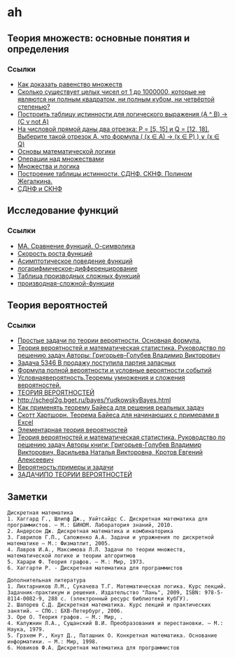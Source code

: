 # ah

## Теория множеств: основные понятия и определения

### Ссылки
* [Как доказать равенство множеств](http://wikimatik.ru/article/11)
* [Сколько существует целых чисел от 1 до 1000000, которые не являются ни полным квадратом, ни полным кубом, ни четвёртой степенью?](http://www.problems.ru/view_problem_details_new.php?id=60440)
* [Построить таблицу истинности для логического выражения (A ^ B) -&gt; (C v not A)](https://amlesson.ru/postroit-tablitsu-istinnosti-dlya-logicheskogo-vyrazheniya-a-b-c-v-not-a/)
* [На числовой прямой даны два отрезка: P = [5, 15] и Q = [12, 18]. Выберите такой отрезок A, что формула ( (x ∈ А) → (x ∈ P) ) ∨ (x ∈ Q)](https://inf-ege.sdamgia.ru/test?likes=4803)
* [Основы математической логики](http://www.mathprofi.ru/osnovy_matematicheskoj_logiki.html)
* [Операции над множествами](https://studopedia.su/9_8498_operatsii-nad-mnozhestvami.html)
* [Множества и логика](http://www.mi-ras.ru/~podolskii/files/chapter6.pdf)
* [Построение таблицы истинности. СДНФ. СКНФ. Полином Жегалкина.](https://programforyou.ru/calculators/postroenie-tablitci-istinnosti-sknf-sdnf)
* [СДНФ и СКНФ](http://informat444.narod.ru/09/09-03-02.pdf)

## Исследование функций

### Ссылки
* [МА. Сравнение функций. О-символика](http://corum.mephist.ru/threads/%D0%9C%D0%90-%D0%A1%D1%80%D0%B0%D0%B2%D0%BD%D0%B5%D0%BD%D0%B8%D0%B5-%D1%84%D1%83%D0%BD%D0%BA%D1%86%D0%B8%D0%B9-%D0%9E-%D1%81%D0%B8%D0%BC%D0%B2%D0%BE%D0%BB%D0%B8%D0%BA%D0%B0.36878/)
* [Скорость роста функций](http://math-hse.info/a/2014-15/ling-la/o_O.pdf)
* [Асимптотическое поведение функций](http://natalibrilenova.ru/blog/1181-asimptoticheskoe-povedenie-funkciy-sravnenie-beskonechno-malyh-funkciy.html)
* [логарифмическое-дифференцирование](http://www.math24.ru/%D0%BB%D0%BE%D0%B3%D0%B0%D1%80%D0%B8%D1%84%D0%BC%D0%B8%D1%87%D0%B5%D1%81%D0%BA%D0%BE%D0%B5-%D0%B4%D0%B8%D1%84%D1%84%D0%B5%D1%80%D0%B5%D0%BD%D1%86%D0%B8%D1%80%D0%BE%D0%B2%D0%B0%D0%BD%D0%B8%D0%B5.html)
* [Таблица производных сложных функций](http://www.webmath.ru/poleznoe/formules_8_7.php)
* [производная-сложной-функции](http://www.math24.ru/%D0%BF%D1%80%D0%BE%D0%B8%D0%B7%D0%B2%D0%BE%D0%B4%D0%BD%D0%B0%D1%8F-%D1%81%D0%BB%D0%BE%D0%B6%D0%BD%D0%BE%D0%B9-%D1%84%D1%83%D0%BD%D0%BA%D1%86%D0%B8%D0%B8.html)

## Теория вероятностей

### Ссылки
* [Простые задачи по теории вероятности. Основная формула.](http://ege-online-test.ru/theory.php?art=B6-1)
* [Теория вероятностей и математическая статистика. Руководство по решению задач
Авторы: Григорьев–Голубев Владимир Викторович](https://books.google.ru/books?id=_t-eAwAAQBAJ&pg=PA14&lpg=PA14&dq=%D0%B8%D0%B3%D1%80%D0%B0%D0%BB%D1%8C%D0%BD%D1%83%D1%8E+%D0%BA%D0%BE%D1%81%D1%82%D1%8C+%D0%BF%D0%BE%D0%B4%D0%B1%D1%80%D0%B0%D1%81%D1%8B%D0%B2%D0%B0%D0%B5%D1%82%D1%81%D1%8F+%D0%B4%D0%BE+%D1%82%D0%B5%D1%85+%D0%BF%D0%BE%D1%80+%D0%BF%D0%BE%D0%BA%D0%B0+%D0%BD%D0%B5+%D0%B2%D1%8B%D0%BF%D0%B0%D0%B4%D0%B5%D1%82+6&source=bl&ots=KVTRfRkkk7&sig=ACfU3U1VtxB1hheWXhXpHLwN0kl-3Op8Fw&hl=ru&sa=X&ved=2ahUKEwj1jYyou6bgAhWBdCwKHUiwB0w4ChDoATAIegQIBRAB#v=onepage&q=%D0%B8%D0%B3%D1%80%D0%B0%D0%BB%D1%8C%D0%BD%D1%83%D1%8E%20%D0%BA%D0%BE%D1%81%D1%82%D1%8C%20%D0%BF%D0%BE%D0%B4%D0%B1%D1%80%D0%B0%D1%81%D1%8B%D0%B2%D0%B0%D0%B5%D1%82%D1%81%D1%8F%20%D0%B4%D0%BE%20%D1%82%D0%B5%D1%85%20%D0%BF%D0%BE%D1%80%20%D0%BF%D0%BE%D0%BA%D0%B0%20%D0%BD%D0%B5%20%D0%B2%D1%8B%D0%BF%D0%B0%D0%B4%D0%B5%D1%82%206&f=false)
* [Задача 5346 В продажу поступила партия запасных](https://reshimvse.com/zadacha.php?id=5346)
* [Формула полной вероятности и условные вероятности событий](https://function-x.ru/probabilities_full.html)
* [Условнаявероятность.Теоремы умножения и сложения вероятностей.](http://yagu.s-vfu.ru/pluginfile.php/126632/mod_resource/content/2/%D0%9F%D1%80%D0%B8%D0%BC%D0%B5%D1%80%D1%8B_5.pdf)
* [ТЕОРИЯ ВЕРОЯТНОСТЕЙ](https://nsu.ru/mmf/tvims/chernova/tv/lec/lec.html)
* http://schegl2g.bget.ru/bayes/YudkowskyBayes.html
* [Как применять теорему Байеса для решения реальных задач](https://neurohive.io/ru/osnovy-data-science/kak-primenjat-teoremu-bajesa-dlja-reshenija-realnyh-zadach/)
* [Скотт Хартшорн. Теорема Байеса для начинающих с примерами в Excel](http://baguzin.ru/wp/skott-hartshorn-teorema-bajesa-dlya-nachinayushhih-s-primerami-v-excel/)
* [Элементарная теория вероятностей](https://nsu.ru/mmf/tvims/chernova/tv/lec/node4.html)
* [Теория вероятностей и математическая статистика. Руководство по решению задач Авторы книги: Григорьев-Голубев Владимир Викторович, Васильева Наталья Викторовна, Кротов Евгений Алексеевич](http://www.ukazka.ru/catalog/book-teoriya-veroyatnostej-i-matematicheskaya-statistika-rukovodstvo-po-resheniyu-zadach-497330.html)
* [Вероятность:примеры и задачи](https://www.mccme.ru/shen/proba.pdf)
* [ЗАДАЧИПО ТЕОРИИ ВЕРОЯТНОСТЕЙ](http://old.kpfu.ru/f9/bibl/AA_Vse.pdf)

## Заметки

```
Дискретная математика
1. Хаггард Г., Шлипф Дж., Уайтсайдс С. Дискретная математика для программистов. – М.: БИНОМ. Лаборатория знаний, 2010.
2. Андерсон Дж. Дискретная математика и комбинаторика
3. Гаврилов Г.П., Сапоженко А.А. Задачи и упражнения по дискретной математике – М.: Физматлит, 2005.
4. Лавров И.А., Максимова Л.Л. Задачи по теории множеств, математической логике и теории алгоритмов
5. Харари Ф. Теория графов. – М.: Мир, 1973.
6. Хаггарти Р. - Дискретная математика для программистов

Дополнительная литература
1. Лихтарников Л.М., Сукачева Т.Г. Математическая логика. Курс лекций. Задачник-практикум и решения. Издательство "Лань", 2009, ISBN: 978-5-8114-0082-9, 288 с. (электронный ресурс библиотеки КубГУ).
2. Шапорев С.Д. Дискретная математика. Курс лекций и практических занятий. – СПб.: БХВ-Петербург, 2006.
3. Оре О. Теория графов. – М.: Мир, .
4. Калужнин Л.А., Сущанский В.И. Преобразования и перестановки. – М.: Наука, 1979.
5. Грэхем Р., Кнут Д., Паташник О. Конкретная математика. Основание информатики. – М.: Мир, 1998.
6. Новиков Ф.А. Дискретная математика для программистов
```

